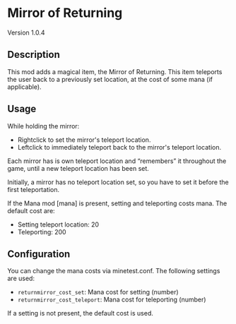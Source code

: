 Mirror of Returning
===================
Version 1.0.4

## Description
This mod adds a magical item, the Mirror of Returning. This item teleports the user back to a previously
set location, at the cost of some mana (if applicable).

## Usage
While holding the mirror:

* Rightclick to set the mirror's teleport location.
* Leftclick to immediately teleport back to the mirror's teleport location.

Each mirror has is own teleport location and “remembers” it throughout the game, until a new
teleport location has been set.

Initially, a mirror has no teleport location set, so you have to set it before the first teleportation.

If the Mana mod [mana] is present, setting and teleporting costs mana. The default cost are:

* Setting teleport location: 20
* Teleporting: 200

## Configuration
You can change the mana costs via minetest.conf. The following settings are used:

* `returnmirror_cost_set`: Mana cost for setting (number)
* `returnmirror_cost_teleport`: Mana cost for teleporting (number)

If a setting is not present, the default cost is used.
